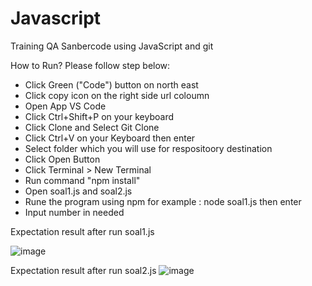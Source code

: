 # Javascript 
Training QA Sanbercode using JavaScript and git

How to Run?
Please follow step below:
* Click Green ("Code") button on north east
* Click copy icon on the right side url coloumn
* Open App VS Code
* Click Ctrl+Shift+P on your keyboard
* Click Clone and Select Git Clone
* Click Ctrl+V on your Keyboard then enter
* Select folder which you will use for respositoory destination
* Click Open Button
* Click Terminal > New Terminal
* Run command "npm install"
* Open soal1.js and soal2.js
* Rune the program using npm for example : node soal1.js then enter
* Input number in needed

Expectation result after run soal1.js

![image](https://user-images.githubusercontent.com/124502981/217864004-2de21251-ff54-474b-8eb7-3b06a0e00324.png)

Expectation result after run soal2.js
![image](https://user-images.githubusercontent.com/124502981/217864294-c388ccef-9be5-4d44-ba39-f8cbbda62728.png)
